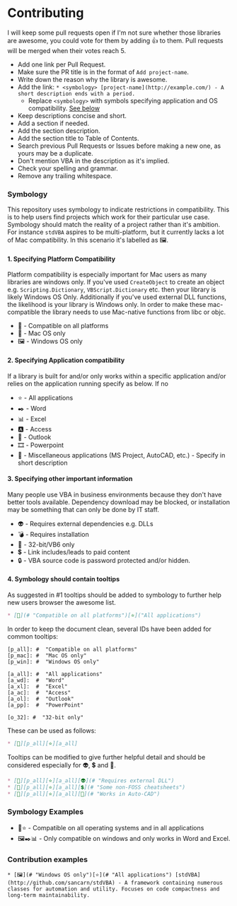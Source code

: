 # Contributing

I will keep some pull requests open if I'm not sure whether those libraries are awesome, you could vote for them by adding 👍 to them. 
Pull requests will be merged when their votes reach 5.

* Add one link per Pull Request.
* Make sure the PR title is in the format of `Add project-name`.
* Write down the reason why the library is awesome.
* Add the link: `* <symbology> [project-name](http://example.com/) - A short description ends with a period.`
  * Replace `<symbology>` with symbols specifying application and OS compatibility. [See below](#Symbology)
* Keep descriptions concise and short.
* Add a section if needed.
* Add the section description.
* Add the section title to Table of Contents.
* Search previous Pull Requests or Issues before making a new one, as yours may be a duplicate.
* Don't mention VBA in the description as it's implied.
* Check your spelling and grammar.
* Remove any trailing whitespace.

### Symbology

This repository uses symbology to indicate restrictions in compatibility. This is to help users find projects which work for their particular use case. Symbology should match the reality of a project rather than it's ambition. For instance `stdVBA` aspires to be multi-platform, but it currently lacks a lot of Mac compatibility. In this scenario it's labelled as 🖼.

#### 1. Specifying Platform Compatibility

Platform compatibility is especially important for Mac users as many libraries are windows only. If you've used `CreateObject` to create an object e.g. `Scripting.Dictionary`, `VBScript.Dictionary` etc. then your library is likely Windows OS Only. Additionally if you've used external DLL functions, the likelihood is your library is Windows only. In order to make these mac-compatible the library needs to use Mac-native functions from libc or objc.

* 👑 - Compatible on all platforms
* 🍎 - Mac OS only
* 🖼 - Windows OS only

#### 2. Specifying Application compatibility 

If a library is built for and/or only works within a specific application and/or relies on the application running specify as below. If no 

* ⭐ - All applications
* ✒️ - Word
* 📊 - Excel
* 🅰️ - Access
* 📧 - Outlook
* 🎞️ - Powerpoint
* 🦆 - Miscellaneous applications (MS Project, AutoCAD, etc.) - Specify in short description

#### 3. Specifying other important information

Many people use VBA in business environments because they don't have better tools available. Dependency download may be blocked, or installation may be something that can only be done by IT staff.

* 👽 - Requires external dependencies e.g. DLLs
* 💣 - Requires installation
* 🏺 - 32-bit/VB6 only 
* 💲 - Link includes/leads to paid content
* 🔒 - VBA source code is password protected and/or hidden.

#### 4. Symbology should contain tooltips

As suggested in #1 tooltips should be added to symbology to further help new users browser the awesome list.

```md
* [👑](# "Compatible on all platforms")[⭐]("All applications")
```

In order to keep the document clean, several IDs have been added for common tooltips:

```
[p_all]: #  "Compatible on all platforms"
[p_mac]: #  "Mac OS only"
[p_win]: #  "Windows OS only"

[a_all]: #  "All applications"
[a_wd]:  #  "Word"
[a_xl]:  #  "Excel"
[a_ac]:  #  "Access"
[a_ol]:  #  "Outlook"
[a_pp]:  #  "PowerPoint"

[o_32]: #  "32-bit only"
```

These can be used as follows:

```md
* [👑][p_all][⭐][a_all]
```

Tooltips can be modified to give further helpful detail and should be considered especially for 👽, 💲 and 🦆.

```md
* [👑][p_all][⭐][a_all][👽](# "Requires external DLL")
* [👑][p_all][⭐][a_all][💲](# "Some non-FOSS cheatsheets")
* [👑][p_all][⭐][a_all][🦆](# "Works in Auto-CAD")
```



### Symbology Examples

* 👑⭐ - Compatible on all operating systems and in all applications
* 🖼✒️📊 - Only compatible on windows and only works in Word and Excel.

### Contribution examples

```
* [🖼](# "Windows OS only")[⭐](# "All applications") [stdVBA](http://github.com/sancarn/stdVBA) - A framework containing numerous classes for automation and utility. Focuses on code compactness and long-term maintainability.
```